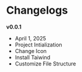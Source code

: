 # Changelogs

**v0.0.1**
- April 1, 2025
- Project Intialization
- Change Icon
- Install Taiwind
- Customize File Structure